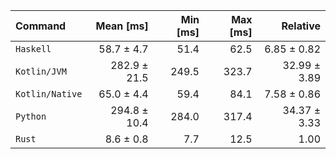 | Command | Mean [ms] | Min [ms] | Max [ms] | Relative |
|:---|---:|---:|---:|---:|
| `Haskell` | 58.7 ± 4.7 | 51.4 | 62.5 | 6.85 ± 0.82 |
| `Kotlin/JVM` | 282.9 ± 21.5 | 249.5 | 323.7 | 32.99 ± 3.89 |
| `Kotlin/Native` | 65.0 ± 4.4 | 59.4 | 84.1 | 7.58 ± 0.86 |
| `Python` | 294.8 ± 10.4 | 284.0 | 317.4 | 34.37 ± 3.33 |
| `Rust` | 8.6 ± 0.8 | 7.7 | 12.5 | 1.00 |
